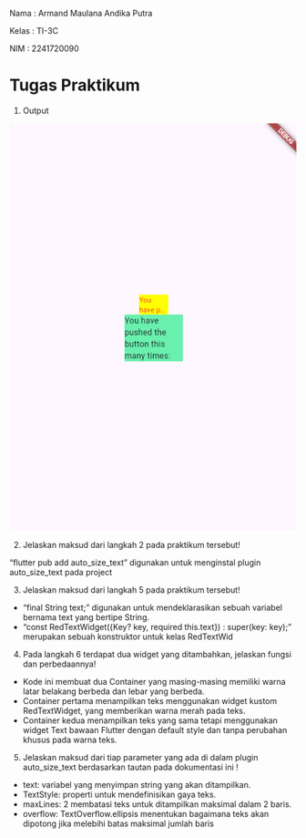 Nama : Armand Maulana Andika Putra


Kelas : TI-3C


NIM : 2241720090

# Tugas Praktikum
1. Output


![Screenshot hello_world](image/Praktikum-js7.png)

2. Jelaskan maksud dari langkah 2 pada praktikum tersebut!


“flutter pub add auto_size_text” digunakan untuk menginstal plugin auto_size_text pada project

3. Jelaskan maksud dari langkah 5 pada praktikum tersebut!
- “final String text;” digunakan untuk mendeklarasikan sebuah variabel bernama text yang bertipe String.
- “const RedTextWidget({Key? key, required this.text}) : super(key: key);” merupakan sebuah konstruktor untuk kelas RedTextWid

4. Pada langkah 6 terdapat dua widget yang ditambahkan, jelaskan fungsi dan perbedaannya!
- Kode ini membuat dua Container yang masing-masing memiliki warna latar belakang berbeda dan lebar yang berbeda.
- Container pertama menampilkan teks menggunakan widget kustom RedTextWidget, yang memberikan warna merah pada teks.
- Container kedua menampilkan teks yang sama tetapi menggunakan widget Text bawaan Flutter dengan default style dan tanpa perubahan khusus pada warna teks.

5. Jelaskan maksud dari tiap parameter yang ada di dalam plugin auto_size_text berdasarkan tautan pada dokumentasi ini !
- text: variabel yang menyimpan string yang akan ditampilkan. 
- TextStyle: properti untuk mendefinisikan gaya teks.
- maxLines: 2 membatasi teks untuk ditampilkan maksimal dalam 2 baris.
- overflow: TextOverflow.ellipsis menentukan bagaimana teks akan dipotong jika melebihi batas maksimal jumlah baris
